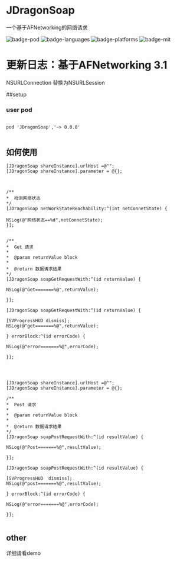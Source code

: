 # JDragonSoap
一个基于AFNetworking的网络请求

![badge-pod] ![badge-languages] ![badge-platforms] ![badge-mit]



# 更新日志：基于AFNetworking 3.1  

NSURLConnection 替换为NSURLSession 

##setup

### user pod

```

pod 'JDragonSoap','~> 0.0.8'


```


## 如何使用


```
[JDragonSoap shareInstance].urlHost =@"";
[JDragonSoap shareInstance].parameter = @{};



/**
*  检测网络状态
*/
[JDragonSoap netWorkStateReachability:^(int netConnetState) {

NSLog(@"网络状态==%d",netConnetState);
}];


/**
*  Get 请求
*
*  @param returnValue block
*
*  @return 数据请求结果
*/
[JDragonSoap soapGetRequestWith:^(id returnValue) {

NSLog(@"Get=======%@",returnValue);

}];

[JDragonSoap soapGetRequestWith:^(id returnValue) {

[SVProgressHUD dismiss];
NSLog(@"get=======%@",returnValue);

} errorBlock:^(id errorCode) {

NSLog(@"error=======%@",errorCode);

}];




```



```
[JDragonSoap shareInstance].urlHost =@"";
[JDragonSoap shareInstance].parameter = @{};

/**
*  Post 请求
*
*  @param returnValue block
*
*  @return 数据请求结果
*/
[JDragonSoap soapPostRequestWith:^(id resultValue) {

NSLog(@"Post=======%@",resultValue);

}];

[JDragonSoap soapPostRequestWith:^(id resultValue) {

[SVProgressHUD  dismiss];
NSLog(@"post=======%@",resultValue);

} errorBlock:^(id errorCode) {

NSLog(@"error=======%@",errorCode);

}];


```


## other

详细请看demo



[badge-platforms]: https://img.shields.io/badge/platforms-iOS-lightgrey.svg
[badge-pod]: https://img.shields.io/cocoapods/v/JDragonSoap.svg?label=version
[badge-languages]: https://img.shields.io/badge/languages-ObjC-orange.svg
[badge-mit]: https://img.shields.io/badge/license-MIT-blue.svg




